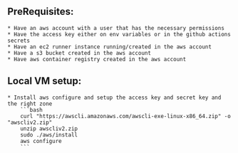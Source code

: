 ## __PreRequisites__:

    * Have an aws account with a user that has the necessary permissions
    * Have the access key either on env variables or in the github actions secrets
    * Have an ec2 runner instance running/created in the aws account
    * Have a s3 bucket created in the aws account
    * Have aws container registry created in the aws account 
  
## __Local VM setup__:
    * Install aws configure and setup the access key and secret key and the right zone
        ```bash
        curl "https://awscli.amazonaws.com/awscli-exe-linux-x86_64.zip" -o "awscliv2.zip"
        unzip awscliv2.zip
        sudo ./aws/install   
        aws configure
        ```
    
